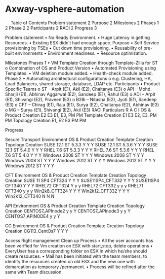 # Axway-vsphere-automation


 
Table of Contents
Problem statement	2
Purpose	2
Milestones	2
Phases 1	2
Phase 2	2
Participants	2
RACI	2
Progress	3





















Problem statement
•	No Ready Environment.
•	Huge Latency in getting Resources.
•	Existing ESX didn’t had enough space.
Purpose
•	Self Service provisioning by TSEs
•	Cut down time provisioning.
•	Reusability of pre-built environments
•	Environment readiness.
•	Resource optimization.

Milestones
Phases 1
•	VM Template Creation through Template-Zilla for ST
o	Combination of OS and Product Version
•	Automated Provisioning using Templates.
•	VM deletion module added.
•	Health-check module added.
Phase 2
•	Automating architectural configurations
o	e.g. Clustering, HA, Load Balancers, shared storage, database, LDAP etc.
Participants
•	Product Specific Teams
o	ST – Arpit (E1), Akil (E2), Chaitanya (E3)
o	API – Mohd. Sharjil (E1), Abhinav Aggarwal (E2), Sandeep (E1), Rahul (E3)
o	ADI – Arpit (E1), Shivangi (E2), Praveen (E3)
o	B2Bi – Nitasha (E2), Jyoti (E1), Sandeep (E3)
o	CFT – Chirag (E1), Raju (E1),  Surya (E2), Chaitanya (E2), Abhinav (E3)
o	MG – Surya (E1), Shivangi (E2), Akil (E3)
RACI
Particulars	R	A	C	I
OS & Product Creation	E2	E3	E1, E3, PM	PM
Template Creation	E1	E3	E2, E3, PM	PM
Topology Creation	E1, E2	E3	PM	PM



Progress

Secure Transport
Environment	OS & Product Creation	Template Creation	Topology Creation
SUSE 12.1 ST 5.3.3
	Y	Y	Y
SUSE 12.1 ST 5.3.6	Y	Y	Y
SUSE 12.1 ST 5.4.0	Y	Y	Y
RHEL 7.6   ST 5.3.3	Y	Y	Y
RHEL 7.6   ST 5.3.6	Y	Y	Y
RHEL 7.6   ST 5.4.0	Y	Y	Y
Windows 2008 ST	Y	Y	Y
Windows 2008 ST	Y	Y	Y
Windows 2008 ST	Y	Y	Y
Windows 2012 ST	Y	Y	Y
Windows 2012 ST	Y	Y	Y
Windows 2012 ST	Y	Y	Y

CFT 
Environment	OS & Product Creation	Template Creation	Topology Creation
SUSE 11 SP4 CFT324	Y	Y	Y
SUSE11SP4_CFT332	Y	Y	Y
SUSE11SP4  CFT340	Y	Y	Y
RHEL72 CFT324	Y	y	y
RHEL72 CFT332	y	y	y
RHEL71 CFT340	y	y	y
Win2k8_CFT324	Y	Y	Y
Win2k12_CFT332	Y	Y	Y
Win2k12_CFT340	N	N	N
			
			
			




API
Environment	OS & Product Creation	Template Creation	Topology Creation
CENTOS7_APInode2	y	y	Y
CENTOS7_APInode3	y	y	Y
CENTOS7_APINODE4	y	y	Y


CG
Environment	OS & Product Creation	Template Creation	Topology Creation
CG113_CentOs7	Y	Y	Y





Access Right management	Clean up Process
•	All the user accounts has been verified for Vm creation on ESX with start,stop, delete operations 
•	EveryUser has a corresponding folder on ESX in which he/she should create resources.	•	Mail has been initiated with the team members, to identify the resources created on old ESX and the new one with demarcation as temporary /permanent.
•	Process will be refined after the same with Team discussion.


